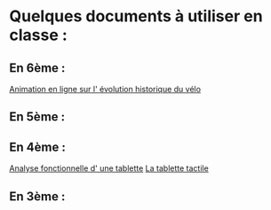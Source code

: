 # Quelques documents à utiliser en classe :

## En 6ème :
[Animation en ligne sur l' évolution historique du vélo](images/evolution_velo.swf)

## En 5ème :

## En 4ème :

[Analyse fonctionnelle d' une tablette](images/aftablette.png)
[La tablette tactile](images/aftablette/)

## En 3ème :


